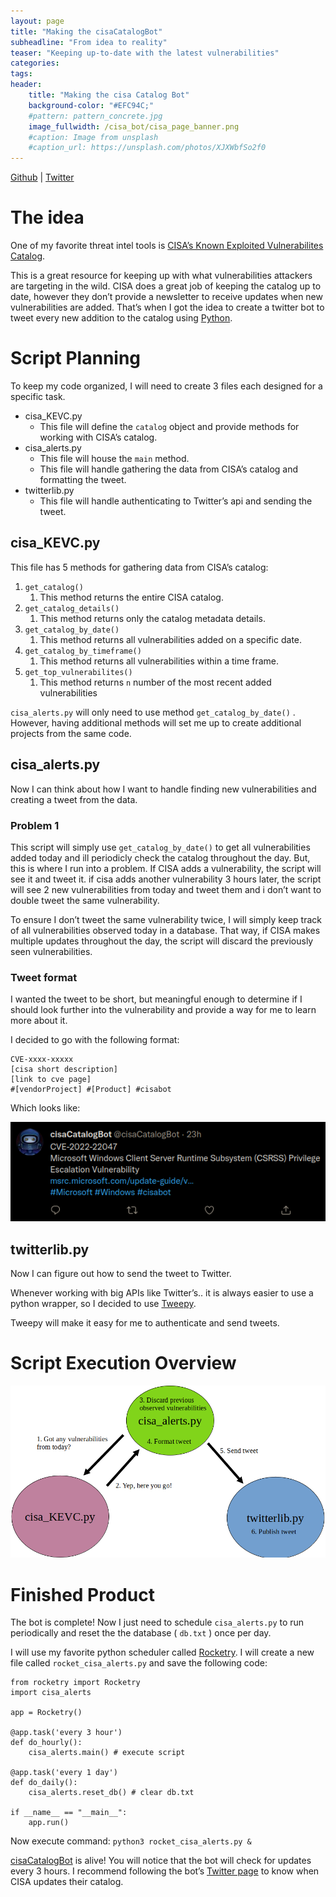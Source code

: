 ```yaml
---
layout: page
title: "Making the cisaCatalogBot"
subheadline: "From idea to reality"
teaser: "Keeping up-to-date with the latest vulnerabilities"
categories:
tags: 
header:
    title: "Making the cisa Catalog Bot"
    background-color: "#EFC94C;"
    #pattern: pattern_concrete.jpg
    image_fullwidth: /cisa_bot/cisa_page_banner.png
    #caption: Image from unsplash
    #caption_url: https://unsplash.com/photos/XJXWbfSo2f0
---
```


[Github](https://github.com/adamcysec/cisaCatalogBot) | [Twitter](https://twitter.com/cisaCatalogBot)

# The idea

One of my favorite threat intel tools is [CISA’s Known Exploited Vulnerabilites Catalog](https://www.cisa.gov/known-exploited-vulnerabilities-catalog).

This is a great resource for keeping up with what vulnerabilities attackers are targeting in the wild. CISA does a great job of keeping the catalog up to date, however they don’t provide a newsletter to receive updates when new vulnerabilities are added. That’s when I got the idea to create a twitter bot to tweet every new addition to the catalog using [Python](https://www.python.org/). 

# Script Planning

To keep my code organized, I will need to create 3 files each designed for a specific task. 

- cisa_KEVC.py
    - This file will define the `catalog` object and provide methods for working with CISA’s catalog.
- cisa_alerts.py
    - This file will house the `main` method.
    - This file will handle gathering the data from CISA’s catalog and formatting the tweet.
- twitterlib.py
    - This file will handle authenticating to Twitter’s api and sending the tweet.

## cisa_KEVC.py

This file has 5 methods for gathering data from CISA’s catalog:

1. `get_catalog()`
    1. This method returns the entire CISA catalog.
2. `get_catalog_details()`
    1. This method returns only the catalog metadata details.
3. `get_catalog_by_date()`
    1. This method returns all vulnerabilities added on a specific date.
4. `get_catalog_by_timeframe()`
    1. This method returns all vulnerabilities within a time frame.
5. `get_top_vulnerabilites()`
    1. This method returns `n` number of the most recent added vulnerabilities

`cisa_alerts.py` will only need to use method `get_catalog_by_date()` . However, having additional methods will set me up to create additional projects from the same code. 

 

## cisa_alerts.py

Now I can think about how I want to handle finding new vulnerabilities and creating a tweet from the data. 

### Problem 1

This script will simply use `get_catalog_by_date()` to get all vulnerabilities added today and ill periodicly check the catalog throughout the day. But, this is where I run into a problem. If CISA adds a vulnerability, the script will see it and tweet it. if cisa adds another vulnerability 3 hours later, the script will see 2 new vulnerabilities from today and tweet them and i don’t want to double tweet the same vulnerability. 

To ensure I don’t tweet the same vulnerability twice, I will simply keep track of all vulnerabilities observed today in a database. That way, if CISA makes multiple updates throughout the day, the script will discard the previously seen vulnerabilities. 

### Tweet format

I wanted the tweet to be short, but meaningful enough to determine if I should look further into the vulnerability and provide a way for me to learn more about it. 

I decided to go with the following format:

```
CVE-xxxx-xxxxx
[cisa short description]
[link to cve page]
#[vendorProject] #[Product] #cisabot
```

Which looks like:

![bot_tweet.png](/images/cisa_bot/bot_tweet.png)

## twitterlib.py

Now I can figure out how to send the tweet to Twitter.

Whenever working with big APIs like Twitter’s.. it is always easier to use a python wrapper, so I decided to use [Tweepy](https://github.com/tweepy/tweepy).

Tweepy will make it easy for me to authenticate and send tweets. 

# Script Execution Overview

![script_execution.png](/images/cisa_bot/script_execution.png)

# Finished Product

The bot is complete! Now I just need to schedule `cisa_alerts.py` to run periodically and reset the the database ( `db.txt` ) once per day. 

I will use my favorite python scheduler called [Rocketry](https://github.com/Miksus/rocketry). I will create a new file called `rocket_cisa_alerts.py` and save the following code:

```
from rocketry import Rocketry
import cisa_alerts 

app = Rocketry()

@app.task('every 3 hour')
def do_hourly():
    cisa_alerts.main() # execute script

@app.task('every 1 day')
def do_daily():
    cisa_alerts.reset_db() # clear db.txt

if __name__ == "__main__":
    app.run()
```

Now execute command: `python3 rocket_cisa_alerts.py &`

[cisaCatalogBot](https://github.com/adamcysec/cisaCatalogBot) is alive! You will notice that the bot will check for updates every 3 hours. I recommend following the bot’s [Twitter page](https://twitter.com/cisaCatalogBot) to know when CISA updates their catalog.